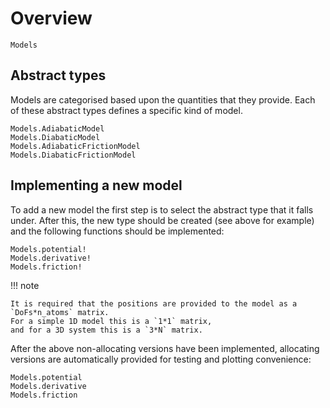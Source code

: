 # Overview

```@docs
Models
```

## Abstract types

Models are categorised based upon the quantities that they provide.
Each of these abstract types defines a specific kind of model.
```@docs
Models.AdiabaticModel
Models.DiabaticModel
Models.AdiabaticFrictionModel
Models.DiabaticFrictionModel
```

## Implementing a new model
To add a new model the first step is to select the abstract type that it falls under.
After this, the new type should be created (see above for example)
and the following functions should be implemented:
```@docs
Models.potential!
Models.derivative!
Models.friction!
```

!!! note

    It is required that the positions are provided to the model as a `DoFs*n_atoms` matrix.
    For a simple 1D model this is a `1*1` matrix,
    and for a 3D system this is a `3*N` matrix.

After the above non-allocating versions have been implemented,
allocating versions are automatically provided for testing and plotting convenience:
```@docs
Models.potential
Models.derivative
Models.friction
```

